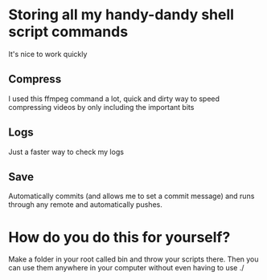 # Storing all my handy-dandy shell script commands

It's nice to work quickly

## Compress

I used this ffmpeg command a lot, quick and dirty way to speed compressing videos by only including the important bits

## Logs

Just a faster way to check my logs

## Save

Automatically commits (and allows me to set a commit message) and runs through any remote and automatically pushes.

# How do you do this for yourself?
Make a folder in your root called bin and throw your scripts there. Then you can use them anywhere in your computer without even having to use ./ 
